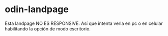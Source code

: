 # odin-landpage

Esta landpage NO ES RESPONSIVE. Así que intenta verla en pc o en celular habilitando la opción de modo escritorio.
